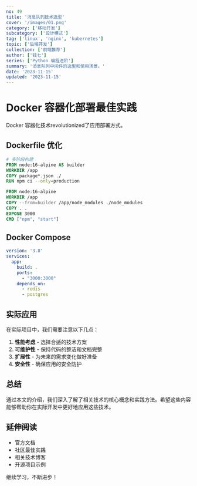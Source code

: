 ```yaml
---
no: 49
title: '消息队列技术选型'
cover: '/images/01.png'
category: ['移动开发']
subcategory: ['设计模式']
tag: ['linux', 'nginx', 'kubernetes']
topic: ['后端开发']
collection: ['前端推荐']
author: ['钱七']
series: ['Python 编程进阶']
summary: '消息队列中间件的选型和使用场景。'
date: '2023-11-15'
updated: '2023-11-15'
---
```


# Docker 容器化部署最佳实践

Docker 容器化技术revolutionized了应用部署方式。

## Dockerfile 优化

```dockerfile
# 多阶段构建
FROM node:16-alpine AS builder
WORKDIR /app
COPY package*.json ./
RUN npm ci --only=production

FROM node:16-alpine
WORKDIR /app
COPY --from=builder /app/node_modules ./node_modules
COPY . .
EXPOSE 3000
CMD ["npm", "start"]
```

## Docker Compose

```yaml
version: '3.8'
services:
  app:
    build: .
    ports:
      - "3000:3000"
    depends_on:
      - redis
      - postgres
```

## 实际应用

在实际项目中，我们需要注意以下几点：

1. **性能考虑** - 选择合适的技术方案
2. **可维护性** - 保持代码的整洁和文档完整
3. **扩展性** - 为未来的需求变化做好准备
4. **安全性** - 确保应用的安全防护

## 总结

通过本文的介绍，我们深入了解了相关技术的核心概念和实践方法。希望这些内容能够帮助你在实际开发中更好地应用这些技术。

## 延伸阅读

- 官方文档
- 社区最佳实践
- 相关技术博客
- 开源项目示例

继续学习，不断进步！
